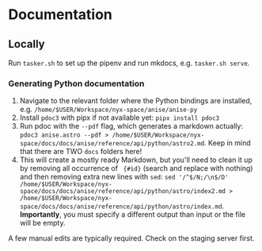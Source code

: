 # Documentation

## Locally

Run `tasker.sh` to set up the pipenv and run mkdocs, e.g. `tasker.sh serve`.

### Generating Python documentation

1. Navigate to the relevant folder where the Python bindings are installed, e.g. `/home/$USER/Workspace/nyx-space/anise/anise-py`
2. Install `pdoc3` with pipx if not available yet: `pipx install pdoc3`
3. Run pdoc with the `--pdf` flag, which generates a markdown actually: `pdoc3 anise.astro --pdf > /home/$USER/Workspace/nyx-space/docs/docs/anise/reference/api/python/astro2.md`. Keep in mind that there are TWO `docs` folders here!
4. This will create a mostly ready Markdown, but you'll need to clean it up by removing all occurrence of ` {#id}` (search and replace with nothing) and then removing extra new lines with `sed`: `sed '/^$/N;/\n$/D' /home/$USER/Workspace/nyx-space/docs/docs/anise/reference/api/python/astro/index2.md > /home/$USER/Workspace/nyx-space/docs/docs/anise/reference/api/python/astro/index.md`. **Importantly**, you must specify a different output than input or the file will be empty.

A few manual edits are typically required. Check on the staging server first.